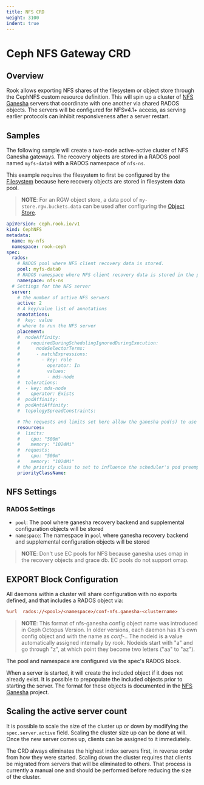 ```yaml
---
title: NFS CRD
weight: 3100
indent: true
---
```


# Ceph NFS Gateway CRD

## Overview

Rook allows exporting NFS shares of the filesystem or object store through the CephNFS custom resource definition. This will spin up a cluster of [NFS Ganesha](https://github.com/nfs-ganesha/nfs-ganesha) servers that coordinate with one another via shared RADOS objects. The servers will be configured for NFSv4.1+ access, as serving earlier protocols can inhibit responsiveness after a server restart.

## Samples

The following sample will create a two-node active-active cluster of NFS Ganesha gateways. The recovery objects are stored in a RADOS pool named `myfs-data0` with a RADOS namespace of `nfs-ns`.

This example requires the filesystem to first be configured by the [Filesystem](ceph-filesystem-crd.md) because here recovery objects are stored in filesystem data pool.

> **NOTE**: For an RGW object store, a data pool of `my-store.rgw.buckets.data` can be used after configuring the [Object Store](ceph-object-store-crd.md).

```yaml
apiVersion: ceph.rook.io/v1
kind: CephNFS
metadata:
  name: my-nfs
  namespace: rook-ceph
spec:
  rados:
    # RADOS pool where NFS client recovery data is stored.
    pool: myfs-data0
    # RADOS namespace where NFS client recovery data is stored in the pool.
    namespace: nfs-ns
  # Settings for the NFS server
  server:
    # the number of active NFS servers
    active: 2
    # A key/value list of annotations
    annotations:
    #  key: value
    # where to run the NFS server
    placement:
    #  nodeAffinity:
    #    requiredDuringSchedulingIgnoredDuringExecution:
    #      nodeSelectorTerms:
    #      - matchExpressions:
    #        - key: role
    #          operator: In
    #          values:
    #          - mds-node
    #  tolerations:
    #  - key: mds-node
    #    operator: Exists
    #  podAffinity:
    #  podAntiAffinity:
    #  topologySpreadConstraints:

    # The requests and limits set here allow the ganesha pod(s) to use half of one CPU core and 1 gigabyte of memory
    resources:
    #  limits:
    #    cpu: "500m"
    #    memory: "1024Mi"
    #  requests:
    #    cpu: "500m"
    #    memory: "1024Mi"
    # the priority class to set to influence the scheduler's pod preemption
    priorityClassName:
```

## NFS Settings

### RADOS Settings

* `pool`: The pool where ganesha recovery backend and supplemental configuration objects will be stored
* `namespace`: The namespace in `pool` where ganesha recovery backend and supplemental configuration objects will be stored

> **NOTE**: Don't use EC pools for NFS because ganesha uses omap in the recovery objects and grace db. EC pools do not support omap.

## EXPORT Block Configuration

All daemons within a cluster will share configuration with no exports defined, and that includes a RADOS object via:

```ini
%url  rados://<pool>/<namespace>/conf-nfs.ganesha-<clustername>
```

> **NOTE**: This format of nfs-ganesha config object name was introduced in Ceph Octopus Version. In older versions, each daemon has it's own config object and with the name as *conf-<clustername>.<nodeid>*. The nodeid is a value automatically assigned internally by rook. Nodeids start with "a" and go through "z", at which point they become two letters ("aa" to "az").

The pool and namespace are configured via the spec's RADOS block.

When a server is started, it will create the included object if it does not already exist. It is possible to prepopulate the included objects prior to starting the server. The format for these objects is documented in the [NFS Ganesha](https://github.com/nfs-ganesha/nfs-ganesha/wiki) project.

## Scaling the active server count

It is possible to scale the size of the cluster up or down by modifying
the `spec.server.active` field. Scaling the cluster size up can be done at
will. Once the new server comes up, clients can be assigned to it
immediately.

The CRD always eliminates the highest index servers first, in reverse
order from how they were started. Scaling down the cluster requires that
clients be migrated from servers that will be eliminated to others. That
process is currently a manual one and should be performed before
reducing the size of the cluster.
